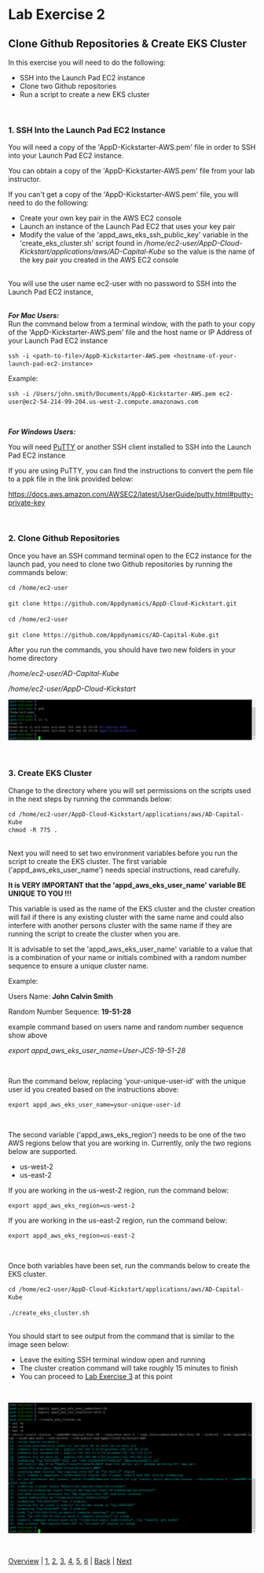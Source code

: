 # Lab Exercise 2
## Clone Github Repositories & Create EKS Cluster

In this exercise you will need to do the following:

- SSH into the Launch Pad EC2 instance
- Clone two Github repositories
- Run a script to create a new EKS cluster

<br>

### **1.** SSH Into the Launch Pad EC2 Instance
You will need a copy of the 'AppD-Kickstarter-AWS.pem' file in order to SSH into your Launch Pad EC2 instance.  

You can obtain a copy of the 'AppD-Kickstarter-AWS.pem' file from your lab instructor.

If you can't get a copy of the 'AppD-Kickstarter-AWS.pem' file, you will need to do the following:

- Create your own key pair in the AWS EC2 console
- Launch an instance of the Launch Pad EC2 that uses your key pair
- Modify the value of the 'appd_aws_eks_ssh_public_key' variable in the 'create_eks_cluster.sh' script found in */home/ec2-user/AppD-Cloud-Kickstart/applications/aws/AD-Capital-Kube* so the value is the name of the key pair you created in the AWS EC2 console

<br>
You will use the user name ec2-user with no password to SSH into the Launch Pad EC2 instance,
<br><br>


***For Mac Users:***
<br>
Run the command below from a terminal window, with the path to your copy of the 'AppD-Kickstarter-AWS.pem' file and the host name or IP Address of your Launch Pad EC2 instance
```
ssh -i <path-to-file>/AppD-Kickstarter-AWS.pem <hostname-of-your-launch-pad-ec2-instance>
```

Example: 
```
ssh -i /Users/john.smith/Documents/AppD-Kickstarter-AWS.pem ec2-user@ec2-54-214-99-204.us-west-2.compute.amazonaws.com
```

<br>

***For Windows Users:***

You will need [PuTTY](https://www.putty.org/) or another SSH client installed to SSH into the Launch Pad EC2 instance
<br>

If you are using PuTTY, you can find the instructions to convert the pem file to a ppk file in the link provided below:

https://docs.aws.amazon.com/AWSEC2/latest/UserGuide/putty.html#putty-private-key



<br>

### **2.** Clone Github Repositories

Once you have an SSH command terminal open to the EC2 instance for the launch pad, you need to clone two Github repositories by running the commands below:

```
cd /home/ec2-user

git clone https://github.com/Appdynamics/AppD-Cloud-Kickstart.git

cd /home/ec2-user

git clone https://github.com/Appdynamics/AD-Capital-Kube.git
```

After you run the commands, you should have two new folders in your home directory

*/home/ec2-user/AD-Capital-Kube*

*/home/ec2-user/AppD-Cloud-Kickstart*

![Git Repos Pulled](./images/2.png)

<br>

### **3.** Create EKS Cluster

Change to the directory where you will set permissions on the scripts used in the next steps by running the commands below:

```
cd /home/ec2-user/AppD-Cloud-Kickstart/applications/aws/AD-Capital-Kube
chmod -R 775 .
```
<br>
Next you will need to set two environment variables before you run the script to create the EKS cluster. The first variable ('appd_aws_eks_user_name') needs special instructions, read carefully.

**It is VERY IMPORTANT that the 'appd_aws_eks_user_name' variable BE UNIQUE TO YOU !!!**  

This variable is used as the name of the EKS cluster and the cluster creation will fail if there is any existing cluster with the same name and could also interfere with another persons cluster with the same name if they are running the script to create the cluster when you are.

It is advisable to set the 'appd_aws_eks_user_name' variable to a value that is a combination of your name or initials combined with a random number sequence to ensure a unique cluster name.

Example: 
<br>

Users Name: **John Calvin Smith**

Random Number Sequence: **19-51-28**

example command based on users name and random number sequence show above

*export appd_aws_eks_user_name=User-JCS-19-51-28*

<br>

Run the command below, replacing 'your-unique-user-id' with the unique user id you created based on the instructions above: 
```
export appd_aws_eks_user_name=your-unique-user-id
```
<br>

The second variable ('appd_aws_eks_region') needs to be one of the two AWS regions below that you are working in.  Currently, only the two regions below are supported.
- us-west-2
- us-east-2

If you are working in the us-west-2 region, run the command below:

```
export appd_aws_eks_region=us-west-2
```
If you are working in the us-east-2 region, run the command below:

```
export appd_aws_eks_region=us-east-2
```

<br>

Once both variables have been set, run the commands below to create the EKS cluster. 

```
cd /home/ec2-user/AppD-Cloud-Kickstart/applications/aws/AD-Capital-Kube

./create_eks_cluster.sh
```

<br>
You should start to see output from the command that is similar to the image seen below: 

- Leave the exiting SSH terminal window open and running
- The cluster creation command will take roughly 15 minutes to finish 
- You can proceed to [Lab Exercise 3](lab-exercise-03.md) at this point

<br>



![EKS Cluster Created](./images/3.png)


<br>

[Overview](aws-eks-monitoring.md) | [1](lab-exercise-01.md), [2](lab-exercise-02.md), [3](lab-exercise-03.md), [4](lab-exercise-04.md), [5](lab-exercise-05.md), [6](lab-exercise-06.md) | [Back](lab-exercise-01.md) | [Next](lab-exercise-03.md)
